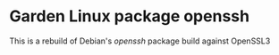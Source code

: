 # Garden Linux package openssh

This is a rebuild of Debian's *openssh* package build
against OpenSSL3
